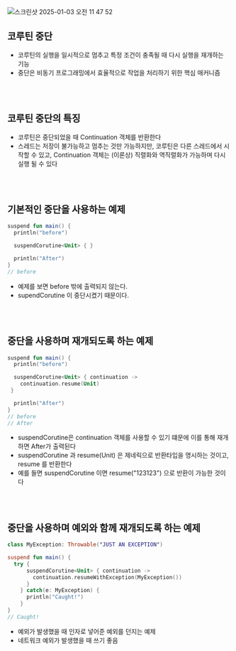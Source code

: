 
![스크린샷 2025-01-03 오전 11 47 52](https://github.com/user-attachments/assets/17391a99-78fb-4b8e-8ed0-b0bb236d34ed)

## 코루틴 중단
  - 코루틴의 실행을 일시적으로 멈추고 특정 조건이 충족될 때 다시 실행을 재개하는 기능
  - 중단은 비동기 프로그래밍에서 효율적으로 작업을 처리하기 위한 핵심 매커니즘
</br>
</br>

## 코루틴 중단의 특징
  - 코루틴은 중단되었을 때 Continuation 객체를 반환한다
  - 스레드는 저장이 불가능하고 멈추는 것만 가능하지만, 코루틴은 다른 스레드에서 시작할 수 있고, Continuation 객체는 (이론상) 직렬화와 역직렬화가 가능하며 다시 실행 될 수 있다
</br>
</br>

## 기본적인 중단을 사용하는 예제
```kotlin
suspend fun main() {
  println("before")

  suspendCorutine<Unit> { }

  println("After")
}
// before
```
- 예제를 보면 before 밖에 출력되지 않는다.
- supendCorutine 이 중단시켰기 때문이다.

</br>
</br>

## 중단을 사용하며 재개되도록 하는 예제
```kotlin
suspend fun main() {
  println("before")

  suspendCorutine<Unit> { continuation ->
    continuation.resume(Unit)
 }

  println("After")
}
// before
// After
```
- suspendCorutine은 continuation 객체를 사용할 수 있기 떄문에 이를 통해 재개하면 After가 출력된다
- suspendCorutine<Unit> 과 resume(Unit) 은 <T> 제네릭으로 반환타입을 명시하는 것이고, resume<T> 를 반환한다
- 예를 들면 suspendCorutine<String> 이면 resume("123123") 으로 반환이 가능한 것이다

</br>
</br>

## 중단을 사용하며 예외와 함께 재개되도록 하는 예제
```kotlin
class MyException: Throwable("JUST AN EXCEPTION")

suspend fun main() {
  try {
      suspendCorutine<Unit> { continuation ->
        continuation.resumeWithException(MyException())
      }
    } catch(e: MyException) {
      println("Caught!")
    }
}
// Caught!
```
- 예외가 발생했을 때 인자로 넣어준 예외를 던지는 예제
- 네트워크 예외가 발생했을 때 쓰기 좋음

